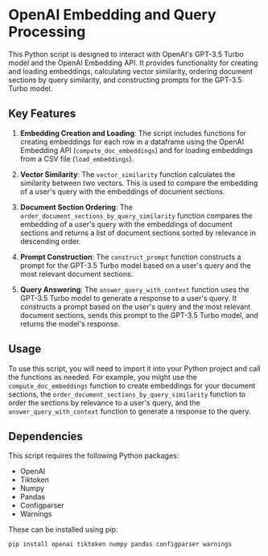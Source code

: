# OpenAI Embedding and Query Processing

This Python script is designed to interact with OpenAI's GPT-3.5 Turbo model and the OpenAI Embedding API. It provides functionality for creating and loading embeddings, calculating vector similarity, ordering document sections by query similarity, and constructing prompts for the GPT-3.5 Turbo model.

## Key Features

1. **Embedding Creation and Loading**: The script includes functions for creating embeddings for each row in a dataframe using the OpenAI Embedding API (`compute_doc_embeddings`) and for loading embeddings from a CSV file (`load_embeddings`).

2. **Vector Similarity**: The `vector_similarity` function calculates the similarity between two vectors. This is used to compare the embedding of a user's query with the embeddings of document sections.

3. **Document Section Ordering**: The `order_document_sections_by_query_similarity` function compares the embedding of a user's query with the embeddings of document sections and returns a list of document sections sorted by relevance in descending order.

4. **Prompt Construction**: The `construct_prompt` function constructs a prompt for the GPT-3.5 Turbo model based on a user's query and the most relevant document sections.

5. **Query Answering**: The `answer_query_with_context` function uses the GPT-3.5 Turbo model to generate a response to a user's query. It constructs a prompt based on the user's query and the most relevant document sections, sends this prompt to the GPT-3.5 Turbo model, and returns the model's response.

## Usage

To use this script, you will need to import it into your Python project and call the functions as needed. For example, you might use the `compute_doc_embeddings` function to create embeddings for your document sections, the `order_document_sections_by_query_similarity` function to order the sections by relevance to a user's query, and the `answer_query_with_context` function to generate a response to the query.

## Dependencies

This script requires the following Python packages:

- OpenAI
- Tiktoken
- Numpy
- Pandas
- Configparser
- Warnings

These can be installed using pip:

```bash
pip install openai tiktoken numpy pandas configparser warnings
